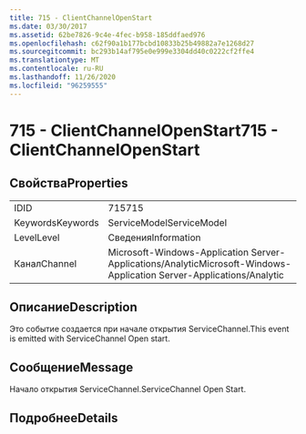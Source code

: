 ```yaml
---
title: 715 - ClientChannelOpenStart
ms.date: 03/30/2017
ms.assetid: 62be7826-9c4e-4fec-b958-185ddfaed976
ms.openlocfilehash: c62f90a1b177bcbd10833b25b49882a7e1268d27
ms.sourcegitcommit: bc293b14af795e0e999e3304dd40c0222cf2ffe4
ms.translationtype: MT
ms.contentlocale: ru-RU
ms.lasthandoff: 11/26/2020
ms.locfileid: "96259555"
---
```

# <a name="715---clientchannelopenstart"></a><span data-ttu-id="a37ee-102">715 - ClientChannelOpenStart</span><span class="sxs-lookup"><span data-stu-id="a37ee-102">715 - ClientChannelOpenStart</span></span>

## <a name="properties"></a><span data-ttu-id="a37ee-103">Свойства</span><span class="sxs-lookup"><span data-stu-id="a37ee-103">Properties</span></span>  
  
|||  
|-|-|  
|<span data-ttu-id="a37ee-104">ID</span><span class="sxs-lookup"><span data-stu-id="a37ee-104">ID</span></span>|<span data-ttu-id="a37ee-105">715</span><span class="sxs-lookup"><span data-stu-id="a37ee-105">715</span></span>|  
|<span data-ttu-id="a37ee-106">Keywords</span><span class="sxs-lookup"><span data-stu-id="a37ee-106">Keywords</span></span>|<span data-ttu-id="a37ee-107">ServiceModel</span><span class="sxs-lookup"><span data-stu-id="a37ee-107">ServiceModel</span></span>|  
|<span data-ttu-id="a37ee-108">Level</span><span class="sxs-lookup"><span data-stu-id="a37ee-108">Level</span></span>|<span data-ttu-id="a37ee-109">Сведения</span><span class="sxs-lookup"><span data-stu-id="a37ee-109">Information</span></span>|  
|<span data-ttu-id="a37ee-110">Канал</span><span class="sxs-lookup"><span data-stu-id="a37ee-110">Channel</span></span>|<span data-ttu-id="a37ee-111">Microsoft-Windows-Application Server-Applications/Analytic</span><span class="sxs-lookup"><span data-stu-id="a37ee-111">Microsoft-Windows-Application Server-Applications/Analytic</span></span>|  
  
## <a name="description"></a><span data-ttu-id="a37ee-112">Описание</span><span class="sxs-lookup"><span data-stu-id="a37ee-112">Description</span></span>  

 <span data-ttu-id="a37ee-113">Это событие создается при начале открытия ServiceChannel.</span><span class="sxs-lookup"><span data-stu-id="a37ee-113">This event is emitted with ServiceChannel Open start.</span></span>  
  
## <a name="message"></a><span data-ttu-id="a37ee-114">Сообщение</span><span class="sxs-lookup"><span data-stu-id="a37ee-114">Message</span></span>  

 <span data-ttu-id="a37ee-115">Начало открытия ServiceChannel.</span><span class="sxs-lookup"><span data-stu-id="a37ee-115">ServiceChannel Open Start.</span></span>  
  
## <a name="details"></a><span data-ttu-id="a37ee-116">Подробнее</span><span class="sxs-lookup"><span data-stu-id="a37ee-116">Details</span></span>
